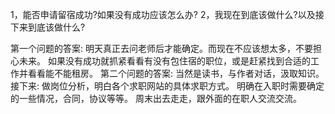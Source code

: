 1，能否申请留宿成功?如果没有成功应该怎么办?
2，我现在到底该做什么?以及接下来到底该做什么? 

第一个问题的答案:
明天真正去问老师后才能确定。而现在不应该想太多，不要担心未来。
如果没有成功就抓紧看看有没有包住宿的职位，或是赶紧找到合适的工作并看看能不能租房。
第二个问题的答案:
当然是读书，与作者对话，汲取知识。
接下来:
做岗位分析，明白各个求职网站的具体求职方式。
明确在入职时需要确定的一些情况，合同，协议等等。
周末出去走走，跟外面的在职人交流交流。